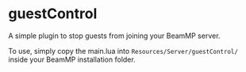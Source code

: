 # guestControl
A simple plugin to stop guests from joining your BeamMP server.

To use, simply copy the main.lua into `Resources/Server/guestControl/` inside your BeamMP installation folder.
